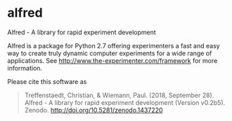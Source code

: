 alfred
======

Alfred - A library for rapid experiment development

Alfred is a package for Python 2.7 offering experimenters a fast and easy way to create truly dynamic computer experiments for a wide range of applications. See http://www.the-experimenter.com/framework for more information.

Please cite this software as

> Treffenstaedt, Christian, & Wiemann, Paul. (2018, September 28). Alfred - A library for rapid experiment development (Version v0.2b5). Zenodo. http://doi.org/10.5281/zenodo.1437220
